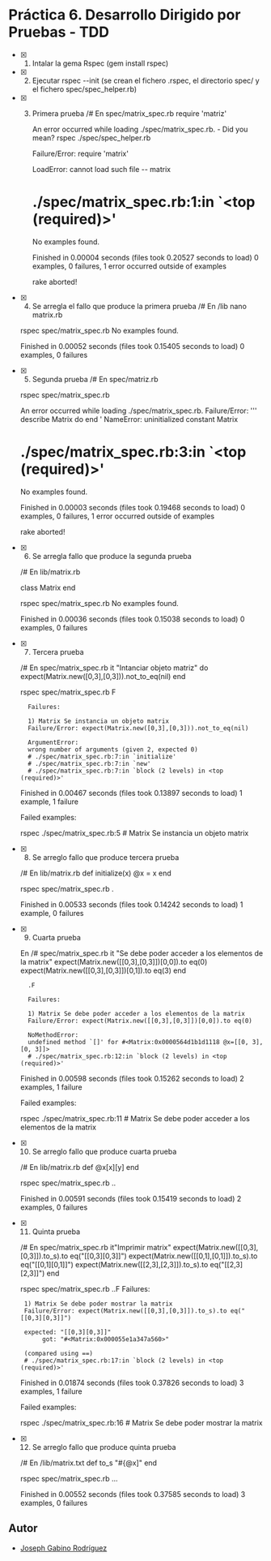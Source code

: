 # Práctica 6. Desarrollo Dirigido por Pruebas - TDD

- [x] 1. Intalar la gema Rspec (gem install rspec)

- [x] 2. Ejecutar rspec --init (se crean el fichero .rspec, el directorio spec/ y el fichero spec/spec\_helper.rb)

- [x] 3. Primera prueba
	/# En spec/matrix_spec.rb
	require 'matriz'

        An error occurred while loading ./spec/matrix_spec.rb. - Did you mean?
                    rspec ./spec/spec_helper.rb

        Failure/Error: require 'matrix'

        LoadError:
        cannot load such file -- matrix
        # ./spec/matrix_spec.rb:1:in `<top (required)>'
        No examples found.

        Finished in 0.00004 seconds (files took 0.20527 seconds to load)
        0 examples, 0 failures, 1 error occurred outside of examples

        rake aborted!


- [X] 4. Se arregla el fallo que produce la primera prueba
	/# En /lib
	nano matrix.rb

	rspec spec/matrix_spec.rb
	No examples found.


	Finished in 0.00052 seconds (files took 0.15405 seconds to load)
	0 examples, 0 failures


- [X] 5. Segunda prueba
	/# En spec/matriz.rb
	
	rspec spec/matrix_spec.rb

	An error occurred while loading ./spec/matrix_spec.rb.
	Failure/Error:
	'''
        describe Matrix do
        end
	'
	NameError:
	uninitialized constant Matrix
	# ./spec/matrix_spec.rb:3:in `<top (required)>'
	No examples found.


	Finished in 0.00003 seconds (files took 0.19468 seconds to load)
	0 examples, 0 failures, 1 error occurred outside of examples

	rake aborted!


- [X] 6. Se arregla fallo que produce la segunda prueba

	/# En lib/matrix.rb

	class Matrix
	end

	rspec spec/matrix_spec.rb
	No examples found.


	Finished in 0.00036 seconds (files took 0.15038 seconds to load)
	0 examples, 0 failures


- [X] 7. Tercera prueba

	/# En spec/matrix_spec.rb
	it "Intanciar objeto matriz" do
	  expect(Matrix.new([0,3],[0,3])).not_to_eq(nil) 
	end

	rspec spec/matrix_spec.rb
        F

        Failures:

        1) Matrix Se instancia un objeto matrix
        Failure/Error: expect(Matrix.new([0,3],[0,3])).not_to_eq(nil)
     
        ArgumentError:
        wrong number of arguments (given 2, expected 0)
        # ./spec/matrix_spec.rb:7:in `initialize'
        # ./spec/matrix_spec.rb:7:in `new'
        # ./spec/matrix_spec.rb:7:in `block (2 levels) in <top (required)>'

	Finished in 0.00467 seconds (files took 0.13897 seconds to load)
	1 example, 1 failure

	Failed examples:

	rspec ./spec/matrix_spec.rb:5 # Matrix Se instancia un objeto matrix


- [X] 8. Se arreglo fallo que produce tercera prueba

	/# En lib/matrix.rb
	def initialize(x)
	  @x = x
	end

	rspec spec/matrix_spec.rb
	.

	Finished in 0.00533 seconds (files took 0.14242 seconds to load)
	1 example, 0 failures



- [X] 9. Cuarta prueba

	En /# spec/matrix_spec.rb
	it "Se debe poder acceder a los elementos de la matrix"
	  expect(Matrix.new([[0,3],[0,3]])[0,0]).to eq(0)
	  expect(Matrix.new([[0,3],[0,3]])[0,1]).to eq(3)
	end

        .F

        Failures:

        1) Matrix Se debe poder acceder a los elementos de la matrix 
        Failure/Error: expect(Matrix.new([[0,3],[0,3]])[0,0]).to eq(0)
     
        NoMethodError:
        undefined method `[]' for #<Matrix:0x0000564d1b1d1118 @x=[[0, 3], [0, 3]]>
        # ./spec/matrix_spec.rb:12:in `block (2 levels) in <top (required)>'

	Finished in 0.00598 seconds (files took 0.15262 seconds to load)
	2 examples, 1 failure

	Failed examples:

	rspec ./spec/matrix_spec.rb:11 # Matrix Se debe poder acceder a los elementos de la matrix 


- [X] 10. Se arreglo fallo que produce cuarta prueba

	/# En lib/matrix.rb
	def [](x,y)
	  @x[x][y]
	end

	rspec spec/matrix_spec.rb
	..

	Finished in 0.00591 seconds (files took 0.15419 seconds to load)
	2 examples, 0 failures


- [X] 11. Quinta prueba
	
	/# En spec/matrix_spec.rb
	it"Imprimir matrix"
	  expect(Matrix.new([[0,3],[0,3]]).to_s).to eq("[[0,3][0,3]]")
	  expect(Matrix.new([[0,1],[0,1]]).to_s).to eq("[[0,1][0,1]]")
	  expect(Matrix.new([[2,3],[2,3]]).to_s).to eq("[[2,3][2,3]]")
	end
		
	rspec spec/matrix_spec.rb
	..F
	Failures:

       1) Matrix Se debe poder mostrar la matrix 
       Failure/Error: expect(Matrix.new([[0,3],[0,3]]).to_s).to eq("[[0,3][0,3]]")
     
       expected: "[[0,3][0,3]]"
            got: "#<Matrix:0x000055e1a347a560>"
     
       (compared using ==)
       # ./spec/matrix_spec.rb:17:in `block (2 levels) in <top (required)>'

	Finished in 0.01874 seconds (files took 0.37826 seconds to load)
	3 examples, 1 failure

	Failed examples:

	rspec ./spec/matrix_spec.rb:16 # Matrix Se debe poder mostrar la matrix 


- [X] 12. Se arreglo fallo que produce quinta prueba
	
	/# En /lib/matrix.txt
	def to_s
	  "#{@x]"
	end

	rspec spec/matrix_spec.rb
	...

	Finished in 0.00552 seconds (files took 0.37585 seconds to load)
	3 examples, 0 failures



## Autor
* [Joseph Gabino Rodríguez](https://github.com/alu0101329161)
